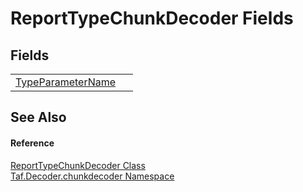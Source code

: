 # ReportTypeChunkDecoder Fields




## Fields
<table>
<tr>
<td><a href="F_Taf_Decoder_chunkdecoder_ReportTypeChunkDecoder_TypeParameterName.md">TypeParameterName</a></td>
<td> </td></tr>
</table>

## See Also


#### Reference
<a href="T_Taf_Decoder_chunkdecoder_ReportTypeChunkDecoder.md">ReportTypeChunkDecoder Class</a>  
<a href="N_Taf_Decoder_chunkdecoder.md">Taf.Decoder.chunkdecoder Namespace</a>  
